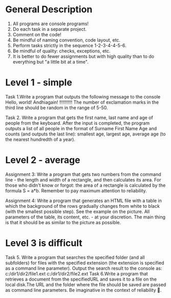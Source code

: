 # General Description

1.	All programs are console programs!
2.	Do each task in a separate project.
3.	Comment on the code!
4.	Be mindful of naming convention, code layout, etc.
5.	Perform tasks strictly in the sequence 1-2-3-4-4-5-6.
6.	Be mindful of quality: checks, exceptions, etc.
7.	It is better to do fewer assignments but with high quality than to do everything but "a little bit at a time".


# Level 1 - simple

Task 1.Write a program that outputs the following message to the console
Hello, world!
Andhiagain!
!!!!!!!!!!
The number of exclamation marks in the third line should be random in the range of 5-50.

Task 2. Write a program that gets the first name, last name and age of people from the keyboard. After the input is completed, the program outputs a list of all people in the format of
Surname First Name Age
and counts (and outputs the last line): smallest age, largest age, average age (to the nearest hundredth of a year).

# Level 2 - average

Assignment 3: Write a program that gets two numbers from the command line - the length and width of a rectangle, and then calculates its area. For those who didn't know or forgot: the area of a rectangle is calculated by the formula S = a*b. Remember to pay maximum attention to reliability.

Assignment 4: Write a program that generates an HTML file with a table in which the background of the rows gradually changes from white to black (with the smallest possible step). See the example on the picture. All parameters of the table, its content, etc. - at your discretion. The main thing is that it should be as similar to the picture as possible.

# Level 3 is difficult

Task 5. Write a program that searches the specified folder (and all subfolders) for files with the specified extension (the extension is specified as a command line parameter). Output the search result to the console as:
c:/dir1/dir2/file1.ext
c:/dir1/dir2/file2.ext
Task 6.Write a program that retrieves a document from the specifiedURL and saves it to a file on the local disk.The URL and the folder where the file should be saved are passed as command line parameters. Be imaginative in the context of reliability .
